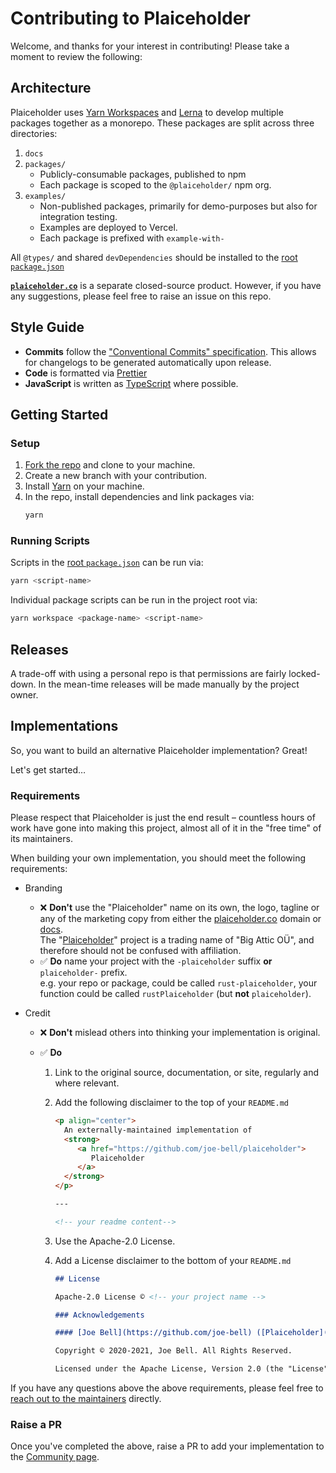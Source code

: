 # Contributing to Plaiceholder

Welcome, and thanks for your interest in contributing! Please take a moment to review the following:

## Architecture

Plaiceholder uses [Yarn Workspaces](https://yarnpkg.com/en/docs/workspaces) and [Lerna](https://github.com/lerna/lerna) to develop multiple packages together as a monorepo. These packages are split across three directories:

1. `docs`
2. `packages/`
   - Publicly-consumable packages, published to npm
   - Each package is scoped to the `@plaiceholder/` npm org.
3. `examples/`
   - Non-published packages, primarily for demo-purposes but also for integration testing.
   - Examples are deployed to Vercel.
   - Each package is prefixed with `example-with-`

All `@types/` and shared `devDependencies` should be installed to the [root `package.json`][root:package]

[**`plaiceholder.co`**](https://plaiceholder.co/) is a separate closed-source product. However, if you have any suggestions, please feel free to raise an issue on this repo.

## Style Guide

- **Commits** follow the ["Conventional Commits" specification](https://www.conventionalcommits.org/en/v1.0.0/). This allows for changelogs to be generated automatically upon release.
- **Code** is formatted via [Prettier](https://prettier.io/)
- **JavaScript** is written as [TypeScript](https://www.typescriptlang.org/) where possible.

## Getting Started

### Setup

1. [Fork the repo](https://docs.github.com/en/github/getting-started-with-github/fork-a-repo) and clone to your machine.
2. Create a new branch with your contribution.
3. Install [Yarn](https://yarnpkg.com/) on your machine.
4. In the repo, install dependencies and link packages via:
   ```sh
   yarn
   ```

### Running Scripts

Scripts in the [root `package.json`][root:package] can be run via:

```sh
yarn <script-name>
```

Individual package scripts can be run in the project root via:

```sh
yarn workspace <package-name> <script-name>
```

[root:package]: https://github.com/joe-bell/plaiceholder/blob/main/package.json

## Releases

A trade-off with using a personal repo is that permissions are fairly locked-down. In the mean-time releases will be made manually by the project owner.

## Implementations

So, you want to build an alternative Plaiceholder implementation? Great!

Let's get started…

### Requirements

Please respect that Plaiceholder is just the end result – countless hours of work have gone into making this project, almost all of it in the "free time" of its maintainers.

When building your own implementation, you should meet the following requirements:

- Branding
  - ❌ **Don't** use the "Plaiceholder" name on its own, the logo, tagline or any of the marketing copy from either the [plaiceholder.co](https://plaiceholder.co) domain or [docs](https://plaiceholder.co/docs).  
    The "[Plaiceholder](https://plaiceholder.co)" project is a trading name of "Big Attic OÜ", and therefore should not be confused with affiliation.
  - ✅ **Do** name your project with the `-plaiceholder` suffix **or** `plaiceholder-` prefix.  
    e.g. your repo or package, could be called `rust-plaiceholder`, your function could be called `rustPlaiceholder` (but **not** `plaiceholder`).
- Credit

  - ❌ **Don't** mislead others into thinking your implementation is original.
  - ✅ **Do**

    1. Link to the original source, documentation, or site, regularly and where relevant.
    2. Add the following disclaimer to the top of your `README.md`

       ```md
       <p align="center">
         An externally-maintained implementation of 
         <strong>
            <a href="https://github.com/joe-bell/plaiceholder">
               Plaiceholder
            </a>
         </strong>
       </p>

       ---

       <!-- your readme content-->
       ```

    3. Use the Apache-2.0 License.
    4. Add a License disclaimer to the bottom of your `README.md`

       ```md
       ## License

       Apache-2.0 License © <!-- your project name -->

       ### Acknowledgements

       #### [Joe Bell](https://github.com/joe-bell) ([Plaiceholder](https://github.com/joe-bell/plaiceholder))

       Copyright © 2020-2021, Joe Bell. All Rights Reserved.

       Licensed under the Apache License, Version 2.0 (the "License").
       ```

If you have any questions above the above requirements, please feel free to [reach out to the maintainers](https://twitter.com/joebell_) directly.

### Raise a PR

Once you've completed the above, raise a PR to add your implementation to the [Community page](https://plaiceholder.co/docs/community).
